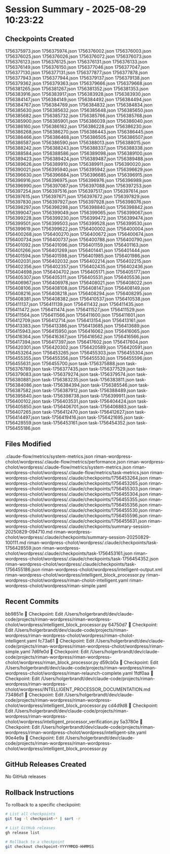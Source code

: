 # Session Summary - 2025-08-29 10:23:22

## Checkpoints Created
1756375973.json
1756375974.json
1756376002.json
1756376003.json
1756376025.json
1756376026.json
1756376072.json
1756376073.json
1756376123.json
1756376125.json
1756376131.json
1756376133.json
1756376149.json
1756376150.json
1756377046.json
1756377047.json
1756377130.json
1756377131.json
1756377877.json
1756377878.json
1756377943.json
1756377944.json
1756379137.json
1756379138.json
1756379362.json
1756379363.json
1756379666.json
1756379668.json
1756381265.json
1756381267.json
1756381352.json
1756381353.json
1756383916.json
1756383917.json
1756383928.json
1756383930.json
1756384147.json
1756384149.json
1756384492.json
1756384494.json
1756384767.json
1756384769.json
1756384832.json
1756384834.json
1756385630.json
1756385632.json
1756385648.json
1756385650.json
1756385682.json
1756385732.json
1756385766.json
1756385768.json
1756385900.json
1756385901.json
1756386039.json
1756386040.json
1756386160.json
1756386162.json
1756386228.json
1756386230.json
1756386268.json
1756386270.json
1756386443.json
1756386445.json
1756386466.json
1756386468.json
1756386505.json
1756386507.json
1756386587.json
1756386590.json
1756388013.json
1756388015.json
1756388242.json
1756388243.json
1756388337.json
1756388338.json
1756388584.json
1756388586.json
1756389098.json
1756389100.json
1756389423.json
1756389424.json
1756389487.json
1756389488.json
1756389626.json
1756389910.json
1756389911.json
1756390020.json
1756390021.json
1756395940.json
1756395942.json
1756396629.json
1756396630.json
1756396684.json
1756396685.json
1756396915.json
1756396916.json
1756396975.json
1756396976.json
1756396989.json
1756396990.json
1756397087.json
1756397088.json
1756397253.json
1756397254.json
1756397516.json
1756397517.json
1756397614.json
1756397615.json
1756397671.json
1756397672.json
1756397829.json
1756397830.json
1756397927.json
1756397928.json
1756398076.json
1756398297.json
1756398298.json
1756398840.json
1756398842.json
1756399047.json
1756399049.json
1756399065.json
1756399067.json
1756399228.json
1756399230.json
1756399472.json
1756399474.json
1756399501.json
1756399503.json
1756399528.json
1756399530.json
1756399619.json
1756399622.json
1756400002.json
1756400004.json
1756400268.json
1756400270.json
1756400672.json
1756400674.json
1756400734.json
1756400737.json
1756400788.json
1756400790.json
1756401092.json
1756401096.json
1756401159.json
1756401163.json
1756401266.json
1756401269.json
1756401441.json
1756401444.json
1756401594.json
1756401598.json
1756401985.json
1756401986.json
1756402031.json
1756402032.json
1756402214.json
1756402215.json
1756402356.json
1756402357.json
1756402435.json
1756402436.json
1756404698.json
1756404702.json
1756405171.json
1756405177.json
1756405307.json
1756405311.json
1756405531.json
1756405536.json
1756406967.json
1756406978.json
1756408021.json
1756408022.json
1756408106.json
1756408108.json
1756408147.json
1756408149.json
1756408216.json
1756408218.json
1756408294.json
1756408295.json
1756408381.json
1756408382.json
1756410537.json
1756410538.json
1756411137.json
1756411139.json
1756411432.json
1756411435.json
1756411472.json
1756411474.json
1756411527.json
1756411529.json
1756411564.json
1756411566.json
1756411600.json
1756411601.json
1756412709.json
1756412714.json
1756413154.json
1756413161.json
1756413383.json
1756413386.json
1756413685.json
1756413689.json
1756415943.json
1756415950.json
1756416062.json
1756416065.json
1756416364.json
1756416367.json
1756416562.json
1756416566.json
1756417394.json
1756417397.json
1756417602.json
1756417604.json
1756420301.json
1756420302.json
1756420589.json
1756420591.json
1756453264.json
1756453265.json
1756455303.json
1756455304.json
1756455355.json
1756455356.json
1756455530.json
1756455596.json
1756455631.json
1756455700.json
task-1756375888.json
task-1756376789.json
task-1756377435.json
task-1756377529.json
task-1756379083.json
task-1756379274.json
task-1756379574.json
task-1756380881.json
task-1756383235.json
task-1756383811.json
task-1756384086.json
task-1756384394.json
task-1756385546.json
task-1756387582.json
task-1756387912.json
task-1756388489.json
task-1756395840.json
task-1756398738.json
task-1756399911.json
task-1756400102.json
task-1756403531.json
task-1756404424.json
task-1756405850.json
task-1756406701.json
task-1756406883.json
task-1756407265.json
task-1756412470.json
task-1756412627.json
task-1756414497.json
task-1756419416.json
task-1756421695.json
task-1756428559.json
task-1756453161.json
task-1756454352.json
task-1756455186.json

## Files Modified
.claude-flow/metrics/system-metrics.json
riman-wordpress-cholot/wordpress/.claude-flow/metrics/performance.json
riman-wordpress-cholot/wordpress/.claude-flow/metrics/system-metrics.json
riman-wordpress-cholot/wordpress/.claude-flow/metrics/task-metrics.json
riman-wordpress-cholot/wordpress/.claude/checkpoints/1756453264.json
riman-wordpress-cholot/wordpress/.claude/checkpoints/1756453265.json
riman-wordpress-cholot/wordpress/.claude/checkpoints/1756455303.json
riman-wordpress-cholot/wordpress/.claude/checkpoints/1756455304.json
riman-wordpress-cholot/wordpress/.claude/checkpoints/1756455355.json
riman-wordpress-cholot/wordpress/.claude/checkpoints/1756455356.json
riman-wordpress-cholot/wordpress/.claude/checkpoints/1756455530.json
riman-wordpress-cholot/wordpress/.claude/checkpoints/1756455596.json
riman-wordpress-cholot/wordpress/.claude/checkpoints/1756455631.json
riman-wordpress-cholot/wordpress/.claude/checkpoints/summary-session-20250829-094710.md
riman-wordpress-cholot/wordpress/.claude/checkpoints/summary-session-20250829-100111.md
riman-wordpress-cholot/wordpress/.claude/checkpoints/task-1756428559.json
riman-wordpress-cholot/wordpress/.claude/checkpoints/task-1756453161.json
riman-wordpress-cholot/wordpress/.claude/checkpoints/task-1756454352.json
riman-wordpress-cholot/wordpress/.claude/checkpoints/task-1756455186.json
riman-wordpress-cholot/wordpress/intelligent-output.xml
riman-wordpress-cholot/wordpress/intelligent_block_processor.py
riman-wordpress-cholot/wordpress/riman-cholot-intelligent.yaml
riman-wordpress-cholot/wordpress/riman-simple.yaml

## Recent Commits
bb9851e 🔖 Checkpoint: Edit /Users/holgerbrandt/dev/claude-code/projects/riman-wordpress/riman-wordpress-cholot/wordpress/intelligent_block_processor.py
64750d7 🔖 Checkpoint: Edit /Users/holgerbrandt/dev/claude-code/projects/riman-wordpress/riman-wordpress-cholot/wordpress/riman-cholot-intelligent.yaml
fc73a61 🔖 Checkpoint: Edit /Users/holgerbrandt/dev/claude-code/projects/riman-wordpress/riman-wordpress-cholot/wordpress/riman-simple.yaml
7d6fe0d 🔖 Checkpoint: Edit /Users/holgerbrandt/dev/claude-code/projects/riman-wordpress/riman-wordpress-cholot/wordpress/riman_block_processor.py
d59cb0a 🔖 Checkpoint: Edit /Users/holgerbrandt/dev/claude-code/projects/riman-wordpress/riman-wordpress-cholot/wordpress/riman-relaunch-complete.yaml
1fdf0aa 🔖 Checkpoint: Edit /Users/holgerbrandt/dev/claude-code/projects/riman-wordpress/riman-wordpress-cholot/wordpress/INTELLIGENT_PROCESSOR_DOCUMENTATION.md
73486d1 🔖 Checkpoint: Edit /Users/holgerbrandt/dev/claude-code/projects/riman-wordpress/riman-wordpress-cholot/wordpress/intelligent_block_processor.py
cd4d9d8 🔖 Checkpoint: Edit /Users/holgerbrandt/dev/claude-code/projects/riman-wordpress/riman-wordpress-cholot/wordpress/intelligent_processor_verification.py
5a3780e 🔖 Checkpoint: Edit /Users/holgerbrandt/dev/claude-code/projects/riman-wordpress/riman-wordpress-cholot/wordpress/intelligent-site.yaml
90e4e9a 🔖 Checkpoint: Edit /Users/holgerbrandt/dev/claude-code/projects/riman-wordpress/riman-wordpress-cholot/wordpress/intelligent_block_processor.py

## GitHub Releases Created
No GitHub releases

## Rollback Instructions
To rollback to a specific checkpoint:
```bash
# List all checkpoints
git tag -l checkpoint-* | sort -r

# List GitHub releases
gh release list

# Rollback to a checkpoint
git checkout checkpoint-YYYYMMDD-HHMMSS
```
